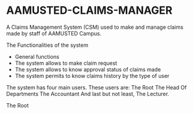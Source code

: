 # AAMUSTED-CLAIMS-MANAGER
A Claims Management System (CSM) used to make and manage claims made by staff of AAMUSTED Campus.

The Functionalities of the system
- General functions
- The system allows to make claim request
- The system allows to know approval status of claims made
- The system permits to know claims history by the type of user

The system has four main users. These users are:
The Root
The Head Of Departments
The Accountant
And last but not least, The Lecturer.

The Root 
